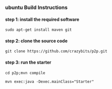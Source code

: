 ### ubuntu Build Instructions

#### step 1: install the required software

`sudo apt-get install maven git`

#### step 2: clone the source code

`git clone https://github.com/crazybits/p2p.git`

#### step 3: run the starter

`cd p2p;mvn compile`

`mvn exec:java -Dexec.mainClass="Starter"`
